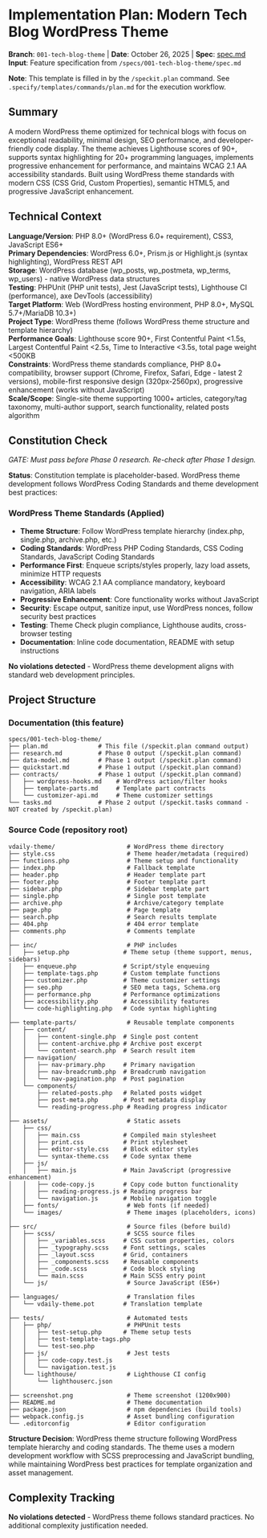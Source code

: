 # Implementation Plan: Modern Tech Blog WordPress Theme

**Branch**: `001-tech-blog-theme` | **Date**: October 26, 2025 | **Spec**: [spec.md](./spec.md)
**Input**: Feature specification from `/specs/001-tech-blog-theme/spec.md`

**Note**: This template is filled in by the `/speckit.plan` command. See `.specify/templates/commands/plan.md` for the execution workflow.

## Summary

A modern WordPress theme optimized for technical blogs with focus on exceptional readability, minimal design, SEO performance, and developer-friendly code display. The theme achieves Lighthouse scores of 90+, supports syntax highlighting for 20+ programming languages, implements progressive enhancement for performance, and maintains WCAG 2.1 AA accessibility standards. Built using WordPress theme standards with modern CSS (CSS Grid, Custom Properties), semantic HTML5, and progressive JavaScript enhancement.

## Technical Context

**Language/Version**: PHP 8.0+ (WordPress 6.0+ requirement), CSS3, JavaScript ES6+  
**Primary Dependencies**: WordPress 6.0+, Prism.js or Highlight.js (syntax highlighting), WordPress REST API  
**Storage**: WordPress database (wp_posts, wp_postmeta, wp_terms, wp_users) - native WordPress data structures  
**Testing**: PHPUnit (PHP unit tests), Jest (JavaScript tests), Lighthouse CI (performance), axe DevTools (accessibility)  
**Target Platform**: Web (WordPress hosting environment, PHP 8.0+, MySQL 5.7+/MariaDB 10.3+)  
**Project Type**: WordPress theme (follows WordPress theme structure and template hierarchy)  
**Performance Goals**: Lighthouse score 90+, First Contentful Paint <1.5s, Largest Contentful Paint <2.5s, Time to Interactive <3.5s, total page weight <500KB  
**Constraints**: WordPress theme standards compliance, PHP 8.0+ compatibility, browser support (Chrome, Firefox, Safari, Edge - latest 2 versions), mobile-first responsive design (320px-2560px), progressive enhancement (works without JavaScript)  
**Scale/Scope**: Single-site theme supporting 1000+ articles, category/tag taxonomy, multi-author support, search functionality, related posts algorithm

## Constitution Check

_GATE: Must pass before Phase 0 research. Re-check after Phase 1 design._

**Status**: Constitution template is placeholder-based. WordPress theme development follows WordPress Coding Standards and theme development best practices:

### WordPress Theme Standards (Applied)

- **Theme Structure**: Follow WordPress template hierarchy (index.php, single.php, archive.php, etc.)
- **Coding Standards**: WordPress PHP Coding Standards, CSS Coding Standards, JavaScript Coding Standards
- **Performance First**: Enqueue scripts/styles properly, lazy load assets, minimize HTTP requests
- **Accessibility**: WCAG 2.1 AA compliance mandatory, keyboard navigation, ARIA labels
- **Progressive Enhancement**: Core functionality works without JavaScript
- **Security**: Escape output, sanitize input, use WordPress nonces, follow security best practices
- **Testing**: Theme Check plugin compliance, Lighthouse audits, cross-browser testing
- **Documentation**: Inline code documentation, README with setup instructions

**No violations detected** - WordPress theme development aligns with standard web development principles.

## Project Structure

### Documentation (this feature)

```text
specs/001-tech-blog-theme/
├── plan.md              # This file (/speckit.plan command output)
├── research.md          # Phase 0 output (/speckit.plan command)
├── data-model.md        # Phase 1 output (/speckit.plan command)
├── quickstart.md        # Phase 1 output (/speckit.plan command)
├── contracts/           # Phase 1 output (/speckit.plan command)
│   ├── wordpress-hooks.md    # WordPress action/filter hooks
│   ├── template-parts.md     # Template part contracts
│   └── customizer-api.md     # Theme customizer settings
└── tasks.md             # Phase 2 output (/speckit.tasks command - NOT created by /speckit.plan)
```

### Source Code (repository root)

```text
vdaily-theme/                    # WordPress theme directory
├── style.css                    # Theme header/metadata (required)
├── functions.php                # Theme setup and functionality
├── index.php                    # Fallback template
├── header.php                   # Header template part
├── footer.php                   # Footer template part
├── sidebar.php                  # Sidebar template part
├── single.php                   # Single post template
├── archive.php                  # Archive/category template
├── page.php                     # Page template
├── search.php                   # Search results template
├── 404.php                      # 404 error template
├── comments.php                 # Comments template
│
├── inc/                         # PHP includes
│   ├── setup.php               # Theme setup (theme support, menus, sidebars)
│   ├── enqueue.php             # Script/style enqueuing
│   ├── template-tags.php       # Custom template functions
│   ├── customizer.php          # Theme customizer settings
│   ├── seo.php                 # SEO meta tags, Schema.org
│   ├── performance.php         # Performance optimizations
│   ├── accessibility.php       # Accessibility features
│   └── code-highlighting.php   # Code syntax highlighting
│
├── template-parts/              # Reusable template components
│   ├── content/
│   │   ├── content-single.php  # Single post content
│   │   ├── content-archive.php # Archive post excerpt
│   │   └── content-search.php  # Search result item
│   ├── navigation/
│   │   ├── nav-primary.php     # Primary navigation
│   │   ├── nav-breadcrumb.php  # Breadcrumb navigation
│   │   └── nav-pagination.php  # Post pagination
│   └── components/
│       ├── related-posts.php   # Related posts widget
│       ├── post-meta.php       # Post metadata display
│       └── reading-progress.php # Reading progress indicator
│
├── assets/                      # Static assets
│   ├── css/
│   │   ├── main.css            # Compiled main stylesheet
│   │   ├── print.css           # Print stylesheet
│   │   ├── editor-style.css    # Block editor styles
│   │   └── syntax-theme.css    # Code syntax theme
│   ├── js/
│   │   ├── main.js             # Main JavaScript (progressive enhancement)
│   │   ├── code-copy.js        # Copy code button functionality
│   │   ├── reading-progress.js # Reading progress bar
│   │   └── navigation.js       # Mobile navigation toggle
│   ├── fonts/                   # Web fonts (if needed)
│   └── images/                  # Theme images (placeholders, icons)
│
├── src/                         # Source files (before build)
│   ├── scss/                    # SCSS source files
│   │   ├── _variables.scss     # CSS custom properties, colors
│   │   ├── _typography.scss    # Font settings, scales
│   │   ├── _layout.scss        # Grid, containers
│   │   ├── _components.scss    # Reusable components
│   │   ├── _code.scss          # Code block styling
│   │   └── main.scss           # Main SCSS entry point
│   └── js/                      # Source JavaScript (ES6+)
│
├── languages/                   # Translation files
│   └── vdaily-theme.pot        # Translation template
│
├── tests/                       # Automated tests
│   ├── php/                     # PHPUnit tests
│   │   ├── test-setup.php      # Theme setup tests
│   │   ├── test-template-tags.php
│   │   └── test-seo.php
│   ├── js/                      # Jest tests
│   │   ├── code-copy.test.js
│   │   └── navigation.test.js
│   └── lighthouse/              # Lighthouse CI config
│       └── lighthouserc.json
│
├── screenshot.png               # Theme screenshot (1200x900)
├── README.md                    # Theme documentation
├── package.json                 # npm dependencies (build tools)
├── webpack.config.js            # Asset bundling configuration
└── .editorconfig                # Editor configuration
```

**Structure Decision**: WordPress theme structure following WordPress template hierarchy and coding standards. The theme uses a modern development workflow with SCSS preprocessing and JavaScript bundling, while maintaining WordPress best practices for template organization and asset management.

## Complexity Tracking

**No violations detected** - WordPress theme follows standard practices. No additional complexity justification needed.
